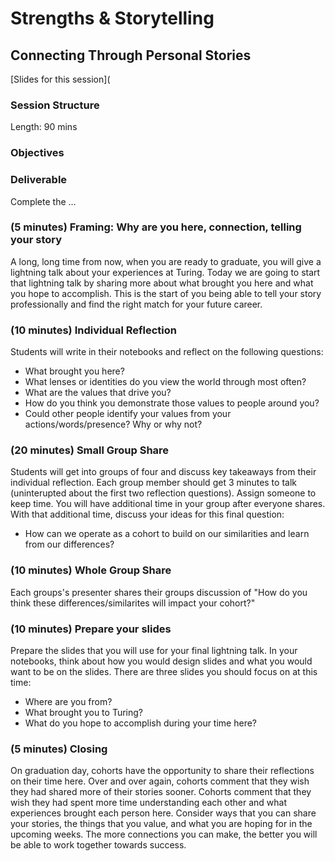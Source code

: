 # Strengths & Storytelling
## Connecting Through Personal Stories

[Slides for this session](

### Session Structure

Length: 90 mins


### Objectives


### Deliverable
Complete the ...


### (5 minutes) Framing: Why are you here, connection, telling your story

A long, long time from now, when you are ready to graduate, you will give a lightning talk about your experiences at Turing.  Today we are going to start that lightning talk by sharing more about what brought you here and what you hope to accomplish.  This is the start of you being able to tell your story professionally and find the right match for your future career.  

### (10 minutes) Individual Reflection

Students will write in their notebooks and reflect on the following questions:
* What brought you here?  
* What lenses or identities do you view the world through most often?
* What are the values that drive you?
* How do you think you demonstrate those values to people around you?
* Could other people identify your values from your actions/words/presence? Why or why not?

### (20 minutes) Small Group Share

Students will get into groups of four and discuss key takeaways from their individual reflection. Each group member should get 3 minutes to talk (uninterupted about the first two reflection questions). Assign someone to keep time.  You will have additional time in your group after everyone shares.  With that additional time, discuss your ideas for this final question:
* How can we operate as a cohort to build on our similarities and learn from our differences?

### (10 minutes) Whole Group Share

Each groups's presenter shares their groups discussion of "How do you think these differences/similarites will impact your cohort?" 


### (10 minutes) Prepare your slides

Prepare the slides that you will use for your final lightning talk.  In your notebooks, think about how you would design slides and what you would want to be on the slides.  There are three slides you should focus on at this time:

* Where are you from?
* What brought you to Turing?
* What do you hope to accomplish during your time here?

### (5 minutes) Closing

On graduation day, cohorts have the opportunity to share their reflections on their time here.  Over and over again, cohorts comment that they wish they had shared more of their stories sooner.  Cohorts comment that they wish they had spent more time understanding each other and what experiences brought each person here.  Consider ways that you can share your stories, the things that you value, and what you are hoping for in the upcoming weeks.  The more connections you can make, the better you will be able to work together towards success.  
